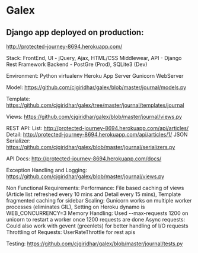 Galex
======

Django app deployed on production:
-----------------------------------
http://protected-journey-8694.herokuapp.com/

Stack:
FrontEnd, UI - jQuery, Ajax, HTML/CSS
Middlewear, API - Django Rest Framework
Backend - PostGre (Prod), SQLite3 (Dev)
 
Environment:
Python virtualenv
Heroku App Server
Gunicorn WebServer


Model:
https://github.com/cjgiridhar/galex/blob/master/journal/models.py


Template:
https://github.com/cjgiridhar/galex/tree/master/journal/templates/journal


Views:
https://github.com/cjgiridhar/galex/blob/master/journal/views.py


REST API:
List: http://protected-journey-8694.herokuapp.com/api/articles/
Detail: http://protected-journey-8694.herokuapp.com/api/articles/1/
JSON Serializer: https://github.com/cjgiridhar/galex/blob/master/journal/serializers.py

API Docs:
http://protected-journey-8694.herokuapp.com/docs/


Exception Handling and Logging:
https://github.com/cjgiridhar/galex/blob/master/journal/views.py


Non Functional Requirements:
Performance: File based caching of views (Article list refreshed every 10 mins and Detail every 15 mins), Template fragmented caching for sidebar
Scaling: Gunicorn works on multiple worker processes (eliminates GIL), Setting on Heroku dynamo is WEB_CONCURRENCY=3
Memory Handling: Used --max-requests 1200 on unicorn to restart a worker once 1200 requests are done
Async requests: Could also work with gevent (greenlets) for better handling of I/O requests
Throttling of Requests: UserRateThrottle for rest apis


Testing:
https://github.com/cjgiridhar/galex/blob/master/journal/tests.py
